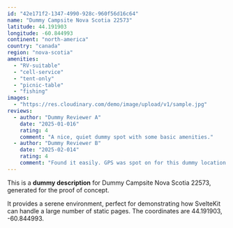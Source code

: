 ```yaml
---
id: "42e171f2-1347-4990-928c-960f56d16c64"
name: "Dummy Campsite Nova Scotia 22573"
latitude: 44.191903
longitude: -60.844993
continent: "north-america"
country: "canada"
region: "nova-scotia"
amenities:
  - "RV-suitable"
  - "cell-service"
  - "tent-only"
  - "picnic-table"
  - "fishing"
images:
  - "https://res.cloudinary.com/demo/image/upload/v1/sample.jpg"
reviews:
  - author: "Dummy Reviewer A"
    date: "2025-01-016"
    rating: 4
    comment: "A nice, quiet dummy spot with some basic amenities."
  - author: "Dummy Reviewer B"
    date: "2025-02-014"
    rating: 4
    comment: "Found it easily. GPS was spot on for this dummy location."
---
```


This is a **dummy description** for Dummy Campsite Nova Scotia 22573, generated for the proof of concept.

It provides a serene environment, perfect for demonstrating how SvelteKit can handle a large number of static pages. The coordinates are 44.191903, -60.844993.
